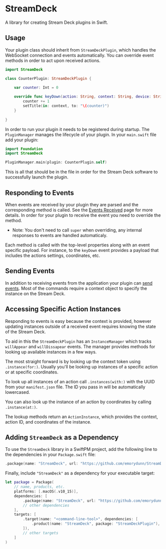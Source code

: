 # StreamDeck

A library for creating Stream Deck plugins in Swift. 

## Usage

Your plugin class should inherit from `StreamDeckPlugin`, which handles the WebSocket connection and events automatically. You can override event methods in order to act upon received actions.  

```swift
import StreamDeck

class CounterPlugin: StreamDeckPlugin {

    var counter: Int = 0
    
    override func keyDown(action: String, context: String, device: String, payload: ActionEvent) {
        counter += 1
        setTitle(in: context, to: "\(counter)")
    }
    
}
```

In order to run your plugin it needs to be registered during startup. The `PluginManager` manages the lifecycle of your plugin. In your `main.swift` file add your plugin:

```swift
import Foundation
import StreamDeck

PluginManager.main(plugin: CounterPlugin.self)
```

This is all that should be in the file in order for the Stream Deck software to successfully launch the plugin. 

## Responding to Events

When events are received by your plugin they are parsed and the corresponding method is called. See the [Events Received][er] page for more details. In order for your plugin to receive the event you need to override the method. 

- Note: You don't need to call `super` when overriding, any internal responses to events are handled automaticaly. 

Each method is called with the top-level properties along with an event specific payload. For instance, to the `keyDown` event provides a payload that includes the actions settings, coordinates, etc. 

[er]: https://developer.elgato.com/documentation/stream-deck/sdk/events-received/

## Sending Events

In addition to receiving events from the application your plugin can [send events][se]. Most of the commands require a context object to specify the instance on the Stream Deck. 

[se]: https://developer.elgato.com/documentation/stream-deck/sdk/events-sent/

## Accessing Specific Action Instances

Responding to events is easy because the context is provided, however updating instances outside of a received event requires knowing the state of the Stream Deck. 

To aid in this the `StreamDeckPlugin` has an `InstanceManager` which tracks `willAppear` and `willDissapear` events. The manager provides methods for looking up available instances in a few ways. 

The most straight forward is by looking up the context token using `.instance(for:)`. Usually you'll be looking up instances of a specific action or at specific coordinates. 

To look up all instances of an action call `.instances(with:)`  with the UUID from your `manifest.json` file. The ID you pass in will be automatically lowercased. 

You can also look up the instance of an action by coordinates by calling `.instance(at:)`. 

The lookup methods return an `ActionInstance`, which provides the context, action ID, and coordinates of the instance. 

## Adding `StreamDeck` as a Dependency

To use the `StreamDeck` library in a SwiftPM project, 
add the following line to the dependencies in your `Package.swift` file:

```swift
.package(name: "StreamDeck", url: "https://github.com/emorydunn/StreamDeckPlugin.git", .branch("main"))
```

Finally, include `"StreamDeck"` as a dependency for your executable target:

```swift
let package = Package(
    // name, products, etc.
    platforms: [.macOS(.v10_15)],
    dependencies: [
        .package(name: "StreamDeck", url: "https://github.com/emorydunn/StreamDeckPlugin.git", .branch("main")),
        // other dependencies
    ],
    targets: [
        .target(name: "<command-line-tool>", dependencies: [
            .product(name: "StreamDeck", package: "StreamDeckPlugin"),
        ]),
        // other targets
    ]
)
```
